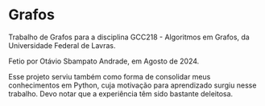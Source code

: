 # Grafos
Trabalho de Grafos para a disciplina GCC218 - Algoritmos em Grafos, da Universidade Federal de Lavras.

Fetio por Otávio Sbampato Andrade, em Agosto de 2024.

Esse projeto serviu também como forma de consolidar meus conhecimentos em Python, cuja motivação para
aprendizado surgiu nesse trabalho. Devo notar que a experiência têm sido bastante deleitosa.
